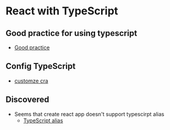 # React with TypeScript

## Good practice for using typescript

- [Good practice](https://medium.com/@vitalyb/dont-let-typescript-slow-you-down-92d394ec8c9f)

## Config TypeScript

- [customze cra](https://github.com/arackaf/customize-cra/blob/master/api.md)

## Discovered

- Seems that create react app doesn't support typescirpt alias
  - [TypeScript alias](https://github.com/facebook/create-react-app/issues/5118)
